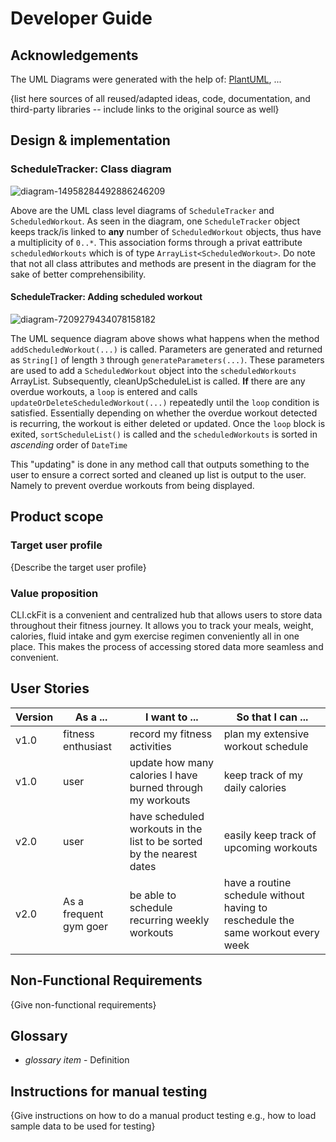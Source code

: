 # Developer Guide

## Acknowledgements
The UML Diagrams were generated with the help of: [PlantUML](https://plantuml.com/), ...

{list here sources of all reused/adapted ideas, code, documentation, and third-party libraries -- include links to the original source as well}

## Design & implementation

### ScheduleTracker: Class diagram
![diagram-14958284492886246209](https://user-images.githubusercontent.com/69461398/137697609-fd0641bf-3b2a-455b-adcc-78528d8549f4.png)

Above are the UML class level diagrams of `ScheduleTracker` and `ScheduledWorkout`. As seen in the diagram, one 
`ScheduleTracker` object keeps track/is linked to **any** number of `ScheduledWorkout` objects, thus have a 
multiplicity of `0..*`. This association forms through a privat eattribute `scheduledWorkouts` which is of type 
`ArrayList<ScheduledWorkout>`. Do note that not all class attributes and methods are present in the diagram for 
the sake of better comprehensibility.

#### ScheduleTracker: Adding scheduled workout

![diagram-7209279434078158182](https://user-images.githubusercontent.com/69461398/137695507-67f555aa-8b68-419c-b47e-6aa74fb9c8b6.png)


The UML sequence diagram above shows what happens when the method `addScheduledWorkout(...)` is called. 
Parameters are generated and returned as `String[]` of length `3` through `generateParameters(...)`. These parameters are 
used to add a `ScheduledWorkout` object into the `scheduledWorkouts` ArrayList. Subsequently, cleanUpScheduleList is 
called. **If** there are any overdue workouts, a `loop` is entered and calls `updateOrDeleteScheduledWorkout(...)` 
repeatedly until the `loop` condition is satisfied. Essentially depending on whether the overdue workout detected is recurring, 
the workout is either deleted or updated. Once the `loop` block is exited, `sortScheduleList()` is called and the 
`scheduledWorkouts` is sorted in *ascending* order of `DateTime`

This "updating" is done in any method call that outputs something to the user to ensure a correct sorted and cleaned up
list is output to the user. Namely to prevent overdue workouts from being displayed.

## Product scope
### Target user profile

{Describe the target user profile}

### Value proposition

CLI.ckFit is a convenient and centralized hub that allows users to store data throughout their fitness journey. 
It allows you to track your meals, weight, calories, fluid intake and gym exercise regimen conveniently all in one 
place. This makes the process of accessing stored data more seamless and convenient.

## User Stories

|Version| As a ... | I want to ... | So that I can ...|
|--------|----------|---------------|------------------|
|v1.0|fitness enthusiast|record my fitness activities|plan my extensive workout schedule|
|v1.0|user|update how many calories I have burned through my workouts|keep track of my daily calories|
|v2.0|user|have scheduled workouts in the list to be sorted by the nearest dates|easily keep track of upcoming workouts|
|v2.0|As a frequent gym goer| be able to schedule recurring weekly workouts| have a routine schedule without having to reschedule the same workout every week

## Non-Functional Requirements

{Give non-functional requirements}

## Glossary

* *glossary item* - Definition

## Instructions for manual testing

{Give instructions on how to do a manual product testing e.g., how to load sample data to be used for testing}
